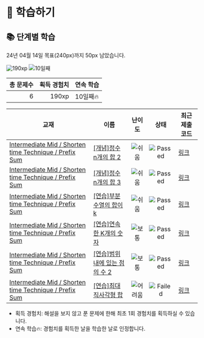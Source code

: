 # 📖 학습하기

## 📚 단계별 학습
24년 04월 14일 목표(240px)까지 50px 남았습니다.

![190xp](https://img.shields.io/badge/EXP-190xp-%235cb85c.svg?for-the-badge)
![10일째](https://img.shields.io/badge/연속학습-10일째-%23E34F26.svg?for-the-badge)

|총 문제수|획득 경험치|연속 학습|
|---:|---:|---|
6|190xp|10일째🔥|

|교재|이름|난이도|상태|최근 제출 코드|
|---|---|:---:|:---:|---|
|[Intermediate Mid / Shorten time Technique / Prefix Sum](https://www.codetree.ai/missions?missionId=8)|[[개념]정수 n개의 합 2](https://www.codetree.ai/missions/8/problems/sum-of-n-integers-2)|![쉬움][easy]|![Passed][passed]|[링크](https://github.com/dasd412/codetree-TILs/blob/main/240414/%EC%A0%95%EC%88%98%20n%EA%B0%9C%EC%9D%98%20%ED%95%A9%202/sum-of-n-integers-2.py)|
|[Intermediate Mid / Shorten time Technique / Prefix Sum](https://www.codetree.ai/missions?missionId=8)|[[개념]정수 n개의 합 3](https://www.codetree.ai/missions/8/problems/sum-of-n-integers-3)|![쉬움][easy]|![Passed][passed]|[링크](https://github.com/dasd412/codetree-TILs/blob/main/240414/%EC%A0%95%EC%88%98%20n%EA%B0%9C%EC%9D%98%20%ED%95%A9%203/sum-of-n-integers-3.py)|
|[Intermediate Mid / Shorten time Technique / Prefix Sum](https://www.codetree.ai/missions?missionId=8)|[[연습]부분 수열의 합이 k](https://www.codetree.ai/missions/8/problems/the-sum-of-the-subsequences-is-k)|![쉬움][easy]|![Passed][passed]|[링크](https://github.com/dasd412/codetree-TILs/blob/main/240414/%EB%B6%80%EB%B6%84%20%EC%88%98%EC%97%B4%EC%9D%98%20%ED%95%A9%EC%9D%B4%20k/the-sum-of-the-subsequences-is-k.py)|
|[Intermediate Mid / Shorten time Technique / Prefix Sum](https://www.codetree.ai/missions?missionId=8)|[[연습]연속한 K개의 숫자](https://www.codetree.ai/missions/8/problems/k-numbers-in-a-row)|![보통][medium]|![Passed][passed]|[링크](https://github.com/dasd412/codetree-TILs/blob/main/240414/%EC%97%B0%EC%86%8D%ED%95%9C%20K%EA%B0%9C%EC%9D%98%20%EC%88%AB%EC%9E%90/k-numbers-in-a-row.py)|
|[Intermediate Mid / Shorten time Technique / Prefix Sum](https://www.codetree.ai/missions?missionId=8)|[[연습]범위 내에 있는 점의 수 2](https://www.codetree.ai/missions/8/problems/the-number-of-points-within-the-range-2)|![보통][medium]|![Passed][passed]|[링크](https://github.com/dasd412/codetree-TILs/blob/main/240414/%EB%B2%94%EC%9C%84%20%EB%82%B4%EC%97%90%20%EC%9E%88%EB%8A%94%20%EC%A0%90%EC%9D%98%20%EC%88%98%202/the-number-of-points-within-the-range-2.py)|
|[Intermediate Mid / Shorten time Technique / Prefix Sum](https://www.codetree.ai/missions?missionId=8)|[[연습]최대 직사각형 합](https://www.codetree.ai/missions/8/problems/max-rect-sum-in-grid)|![어려움][hard]|![Failed][failed]|[링크](https://github.com/dasd412/codetree-TILs/blob/main/240414/%EC%B5%9C%EB%8C%80%20%EC%A7%81%EC%82%AC%EA%B0%81%ED%98%95%20%ED%95%A9/max-rect-sum-in-grid.py)|


* 획득 경험치: 해설을 보지 않고 푼 문제에 한해 최초 1회 경험치를 획득하실 수 있습니다.
* 연속 학습🔥: 경험치를 획득한 날을 학습한 날로 인정합니다.










[b5]: https://img.shields.io/badge/Bronze_5-%235D3E31.svg
[b4]: https://img.shields.io/badge/Bronze_4-%235D3E31.svg
[b3]: https://img.shields.io/badge/Bronze_3-%235D3E31.svg
[b2]: https://img.shields.io/badge/Bronze_2-%235D3E31.svg
[b1]: https://img.shields.io/badge/Bronze_1-%235D3E31.svg
[s5]: https://img.shields.io/badge/Silver_5-%23394960.svg
[s4]: https://img.shields.io/badge/Silver_4-%23394960.svg
[s3]: https://img.shields.io/badge/Silver_3-%23394960.svg
[s2]: https://img.shields.io/badge/Silver_2-%23394960.svg
[s1]: https://img.shields.io/badge/Silver_1-%23394960.svg
[g5]: https://img.shields.io/badge/Gold_5-%23FFC433.svg
[g4]: https://img.shields.io/badge/Gold_4-%23FFC433.svg
[g3]: https://img.shields.io/badge/Gold_3-%23FFC433.svg
[g2]: https://img.shields.io/badge/Gold_2-%23FFC433.svg
[g1]: https://img.shields.io/badge/Gold_1-%23FFC433.svg
[p5]: https://img.shields.io/badge/Platinum_5-%2376DDD8.svg
[p4]: https://img.shields.io/badge/Platinum_4-%2376DDD8.svg
[p3]: https://img.shields.io/badge/Platinum_3-%2376DDD8.svg
[p2]: https://img.shields.io/badge/Platinum_2-%2376DDD8.svg
[p1]: https://img.shields.io/badge/Platinum_1-%2376DDD8.svg
[passed]: https://img.shields.io/badge/Passed-%23009D27.svg
[failed]: https://img.shields.io/badge/Failed-%23D24D57.svg
[easy]: https://img.shields.io/badge/쉬움-%235cb85c.svg?for-the-badge
[medium]: https://img.shields.io/badge/보통-%23FFC433.svg?for-the-badge
[hard]: https://img.shields.io/badge/어려움-%23D24D57.svg?for-the-badge